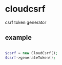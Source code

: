 # cloudcsrf
csrf token generator

## example


```php

$csrf = new CloudCsrf();
$csrf->generateToken();

```

